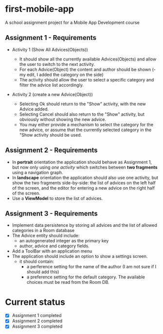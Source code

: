 # first-mobile-app
A school assignment project for a Mobile App Development course

## Assignment 1 - Requirements
  - Activity 1 (Show All Advices(Objects))
    - It should show all the currently available Advices(Objects) and allow the user to switch to the next activity.
    - For each Advice(Object) the content and author should be shown (- my edit, I added the category on the side)
    - The activity should allow the user to select a specific category and filter the advice list accordingly.
    
  - Activity 2 (create a new Advice(Object))
    - Selecting Ok should return to the "Show" activity, with the new Advice added.
    - Selecting Cancel should also return  to the "Show" activity, but obviously without showing the new advice.
    - You may either provide a mechanism to select the category for the new advice, or assume that the currently selected category in the "Show activity should be used.
    
    
## Assignment 2 - Requirements
   - In **portrait** orientation the application should behave as Assignment 1, but now only
      using *one activity* which switches between **two fragments** using a navigation graph.
   - In **landscape** orientation the application should also use one activity, but show the two
      fragments side-by-side: the list of advices on the left half of the screen, and the editor for
      entering a new advice on the right half of the screen.
   - Use a **ViewModel** to store the list of advices.

## Assignment 3 - Requirements
   - Implement data persistence by storing all advices and the list of allowed categories in a Room database
   - The Advice entity should include:
	 - an autogenerated integer as the primary key
	 - author, advice and category fields. 
   - Add a ToolBar with an application menu
   - The application should include an option to show a settings screen.
	 - it should contain:
	   - a perference setting for the name of the author (I am not sure if I should add this)
	   - a preference setting for the default category. The available choices must be read from the Room DB.


# Current status
  - [x] Assignment 1 completed ​
  - [x] Assignment 2 completed 
  - [x] Assignment 3 completed
